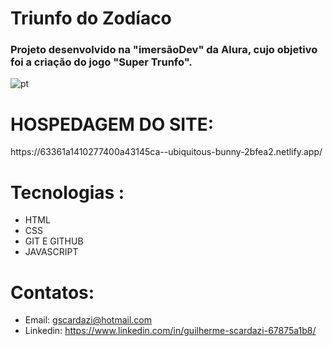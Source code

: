 # Triunfo do  Zodíaco


<h3>Projeto desenvolvido na "imersãoDev" da Alura, cujo objetivo foi a criação do jogo "Super Trunfo".</h3>

![pt](https://user-images.githubusercontent.com/112108655/192115971-93a25bb7-3b86-4ba0-b48c-471334c706d1.png)

<h1><b>HOSPEDAGEM DO SITE:</B></H1> https://63361a1410277400a43145ca--ubiquitous-bunny-2bfea2.netlify.app/

# Tecnologias :
 <uL>
 <li>HTML</li>
 <li>CSS</li>
 <li>GIT E GITHUB</li>
 <li> JAVASCRIPT</li>
</ul>

# Contatos:

- Email: gscardazi@hotmail.com <br>
- Linkedin: https://www.linkedin.com/in/guilherme-scardazi-67875a1b8/


